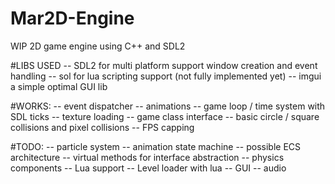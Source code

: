 # Mar2D-Engine
WIP 2D game engine using C++ and SDL2

#LIBS USED
  -- SDL2 for multi platform support window creation and event handling
  -- sol for lua scripting support (not fully implemented yet)
  -- imgui a simple optimal GUI lib
  
#WORKS:
  -- event dispatcher
  -- animations
  -- game loop / time system with SDL ticks
  -- texture loading
  -- game class interface
  -- basic circle / square collisions and pixel collisions
  -- FPS capping
 
#TODO:
  -- particle system
  -- animation state machine
  -- possible ECS architecture
  -- virtual methods for interface abstraction
  -- physics components
  -- Lua support
  -- Level loader with lua 
  -- GUI
  -- audio
